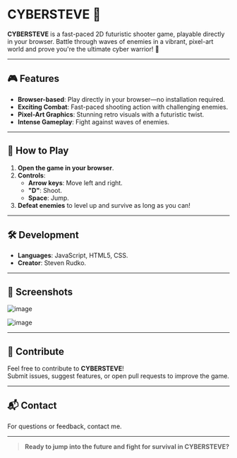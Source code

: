 # CYBERSTEVE 🚀

**CYBERSTEVE** is a fast-paced 2D futuristic shooter game, playable directly in your browser. Battle through waves of enemies in a vibrant, pixel-art world and prove you're the ultimate cyber warrior! 🌌

---

## 🎮 Features
- **Browser-based**: Play directly in your browser—no installation required.  
- **Exciting Combat**: Fast-paced shooting action with challenging enemies.  
- **Pixel-Art Graphics**: Stunning retro visuals with a futuristic twist.  
- **Intense Gameplay**: Fight against waves of enemies.

---

## 🚀 How to Play
1. **Open the game in your browser**.
2. **Controls**:
   - **Arrow keys**: Move left and right.
   - **"D"**: Shoot.
   - **Space**: Jump.
3. **Defeat enemies** to level up and survive as long as you can!

---

## 🛠️ Development
- **Languages**: JavaScript, HTML5, CSS.
- **Creator**: Steven Rudko.

---

## 📸 Screenshots
![image](https://github.com/user-attachments/assets/287cfa16-5942-4a78-9c9a-3d97a33b3078)

![image](https://github.com/user-attachments/assets/41b69e6e-8852-4716-8f21-1efb85d9f39d)



---

## 🤝 Contribute
Feel free to contribute to **CYBERSTEVE**!  
Submit issues, suggest features, or open pull requests to improve the game.

---

## 📬 Contact
For questions or feedback, contact me.

---

> **Ready to jump into the future and fight for survival in CYBERSTEVE?**  
